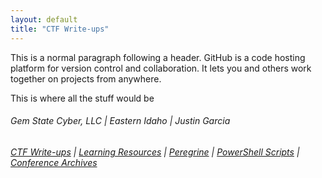 ```yaml
---
layout: default
title: "CTF Write-ups"
---
```


This is a normal paragraph following a header. GitHub is a code hosting platform for version control and collaboration. It lets you and others work together on projects from anywhere.

This is where all the stuff would be

###### Gem State Cyber, LLC | Eastern Idaho | Justin Garcia
###### [CTF Write-ups](./CTF-Write-ups.html) | [Learning Resources](./another-page.html) | [Peregrine](./another-page.html) | [PowerShell Scripts](./another-page.html) | [Conference Archives](./another-page.html)
